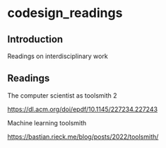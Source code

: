 # codesign_readings

## Introduction

Readings on interdisciplinary work

## Readings

The computer scientist as toolsmith 2

https://dl.acm.org/doi/epdf/10.1145/227234.227243

Machine learning toolsmith

https://bastian.rieck.me/blog/posts/2022/toolsmith/


